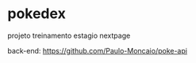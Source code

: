 # pokedex
projeto treinamento estagio nextpage

back-end: https://github.com/Paulo-Moncaio/poke-api
